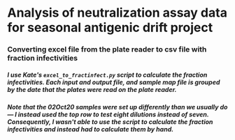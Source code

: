 # Analysis of neutralization assay data for seasonal antigenic drift project

### Converting excel file from the plate reader to csv file with fraction infectivities

##### I use Kate's `excel_to_fractinfect.py` script to calculate the fraction infectivities. Each input and output file, and sample map file is grouped by the date that the plates were read on the plate reader.  

##### Note that the 02Oct20 samples were set up differently than we usually do— I instead used the top row to test eight dilutions instead of seven. Consequently, I wasn't able to use the script to calculate the fraction infectivities and instead had to calculate them by hand. 